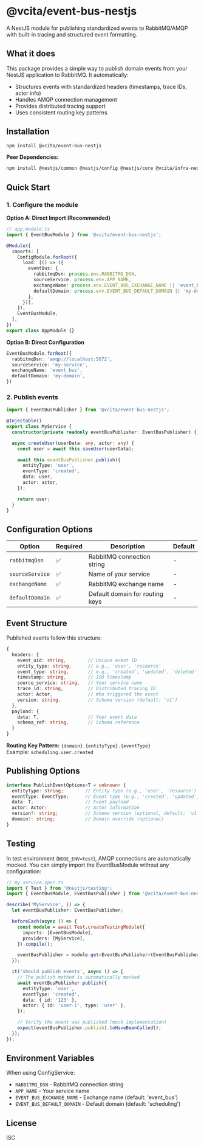 # @vcita/event-bus-nestjs

A NestJS module for publishing standardized events to RabbitMQ/AMQP with built-in tracing and structured event formatting.

## What it does

This package provides a simple way to publish domain events from your NestJS application to RabbitMQ. It automatically:
- Structures events with standardized headers (timestamps, trace IDs, actor info)
- Handles AMQP connection management
- Provides distributed tracing support
- Uses consistent routing key patterns

## Installation

```bash
npm install @vcita/event-bus-nestjs
```

**Peer Dependencies:**
```bash
npm install @nestjs/common @nestjs/config @nestjs/core @vcita/infra-nestjs @vcita/oauth-client-nestjs
```

## Quick Start

### 1. Configure the module

**Option A: Direct Import (Recommended)**
```typescript
// app.module.ts
import { EventBusModule } from '@vcita/event-bus-nestjs';

@Module({
  imports: [
    ConfigModule.forRoot({
      load: [() => ({
        eventBus: {
          rabbitmqDsn: process.env.RABBITMQ_DSN,
          sourceService: process.env.APP_NAME,
          exchangeName: process.env.EVENT_BUS_EXCHANGE_NAME || 'event_bus',
          defaultDomain: process.env.EVENT_BUS_DEFAULT_DOMAIN || 'my-domain',
        },
      })],
    }),
    EventBusModule,
  ],
})
export class AppModule {}
```

**Option B: Direct Configuration**
```typescript
EventBusModule.forRoot({
  rabbitmqDsn: 'amqp://localhost:5672',
  sourceService: 'my-service',
  exchangeName: 'event_bus',
  defaultDomain: 'my-domain',
})
```

### 2. Publish events

```typescript
import { EventBusPublisher } from '@vcita/event-bus-nestjs';

@Injectable()
export class MyService {
  constructor(private readonly eventBusPublisher: EventBusPublisher) {}

  async createUser(userData: any, actor: any) {
    const user = await this.saveUser(userData);

    await this.eventBusPublisher.publish({
      entityType: 'user',
      eventType: 'created',
      data: user,
      actor: actor,
    });

    return user;
  }
}
```

## Configuration Options

| Option | Required | Description | Default |
|--------|----------|-------------|---------|
| `rabbitmqDsn` | ✅ | RabbitMQ connection string | - |
| `sourceService` | ✅ | Name of your service | - |
| `exchangeName` | ✅ | RabbitMQ exchange name | - |
| `defaultDomain` | ✅ | Default domain for routing keys | - |

## Event Structure

Published events follow this structure:

```typescript
{
  headers: {
    event_uid: string,        // Unique event ID
    entity_type: string,      // e.g., 'user', 'resource'
    event_type: string,       // e.g., 'created', 'updated', 'deleted'
    timestamp: string,        // ISO timestamp
    source_service: string,   // Your service name
    trace_id: string,         // Distributed tracing ID
    actor: Actor,             // Who triggered the event
    version: string,          // Schema version (default: 'v1')
  },
  payload: {
    data: T,                  // Your event data
    schema_ref: string,       // Schema reference
  }
}
```

**Routing Key Pattern:** `{domain}.{entityType}.{eventType}`  
Example: `scheduling.user.created`

## Publishing Options

```typescript
interface PublishEventOptions<T = unknown> {
  entityType: string;        // Entity type (e.g., 'user', 'resource')
  eventType: EventType;      // Event type (e.g., 'created', 'updated', 'deleted')
  data: T;                   // Event payload
  actor: Actor;              // Actor information
  version?: string;          // Schema version (optional, default: 'v1')
  domain?: string;           // Domain override (optional)
}
```

## Testing

In test environment (`NODE_ENV=test`), AMQP connections are automatically mocked. You can simply import the EventBusModule without any configuration:

```typescript
// my.service.spec.ts
import { Test } from '@nestjs/testing';
import { EventBusModule, EventBusPublisher } from '@vcita/event-bus-nestjs';

describe('MyService', () => {
  let eventBusPublisher: EventBusPublisher;

  beforeEach(async () => {
    const module = await Test.createTestingModule({
      imports: [EventBusModule],
      providers: [MyService],
    }).compile();

    eventBusPublisher = module.get<EventBusPublisher>(EventBusPublisher);
  });

  it('should publish events', async () => {
    // The publish method is automatically mocked
    await eventBusPublisher.publish({
      entityType: 'user',
      eventType: 'created',
      data: { id: '123' },
      actor: { id: 'user-1', type: 'user' },
    });

    // Verify the event was published (mock implementation)
    expect(eventBusPublisher.publish).toHaveBeenCalled();
  });
});
```

## Environment Variables

When using ConfigService:
- `RABBITMQ_DSN` - RabbitMQ connection string
- `APP_NAME` - Your service name
- `EVENT_BUS_EXCHANGE_NAME` - Exchange name (default: 'event_bus')
- `EVENT_BUS_DEFAULT_DOMAIN` - Default domain (default: 'scheduling')

## License

ISC 